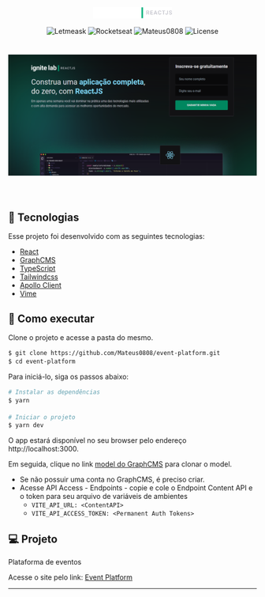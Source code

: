 <p align="center">
  <img alt="Letmeask" src=".github/logo.svg" width="160px">
</p>

<p align="center">
  <img src="https://img.shields.io/static/v1?label=Letmeask&message=:)&color=8257E5&labelColor=000000" alt="Letmeask" />
  <img src="https://img.shields.io/static/v1?label=Created by&message=Rocketseat&color=8257E5&labelColor=000000" alt="Rocketseat" />
  <img src="https://img.shields.io/static/v1?label=Developed by&message=Mateus0808&color=8257E5&labelColor=000000" alt="Mateus0808" />
  <img  src="https://img.shields.io/static/v1?label=license&message=MIT&color=8257E5&labelColor=000000" alt="License">   
</p>

<h1 align="center">
    <img alt="Ignite Lab" src=".github/cover.png" />
</h1>

<br>

## 🧪 Tecnologias

Esse projeto foi desenvolvido com as seguintes tecnologias:

- [React](https://reactjs.org)
- [GraphCMS](https://app.graphcms.com/)
- [TypeScript](https://www.typescriptlang.org/)
- [Tailwindcss](https://tailwindcss.com/)
- [Apollo Client](https://www.apollographql.com/)
- [Vime](https://vimejs.com/)

## 🚀 Como executar

Clone o projeto e acesse a pasta do mesmo.

```bash
$ git clone https://github.com/Mateus0808/event-platform.git
$ cd event-platform
```

Para iniciá-lo, siga os passos abaixo:
```bash
# Instalar as dependências
$ yarn

# Iniciar o projeto
$ yarn dev
```
O app estará disponível no seu browser pelo endereço http://localhost:3000.

Em seguida, clique no link [model do GraphCMS](https://app.graphcms.com/clone/5b02fcd9a4b940a8b6e0b9250053ce7e?name=Ignite%20Lab%20-%20Mateus%20dos%20Santos) para clonar o model.
- Se não possuir uma conta no GraphCMS, é preciso criar.
- Acesse API Access - Endpoints - copie e cole o Endpoint Content API e o  token para seu arquivo de variáveis de ambientes
  * `VITE_API_URL: <ContentAPI>`
  * `VITE_API_ACCESS_TOKEN: <Permanent Auth Tokens>`


## 💻 Projeto
Plataforma de eventos

Acesse o site pelo link: [Event Platform](https://event-platform-rouge.vercel.app/)

---
